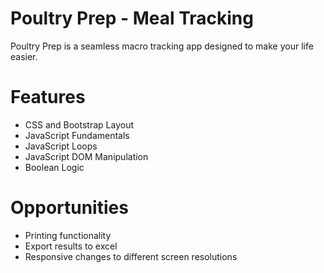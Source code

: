 # Poultry Prep - Meal Tracking
Poultry Prep is a seamless macro tracking app designed to make your life easier.
# Features
  - CSS and Bootstrap Layout
  - JavaScript Fundamentals
  - JavaScript Loops
  - JavaScript DOM Manipulation
  - Boolean Logic

# Opportunities
- Printing functionality
- Export results to excel
- Responsive changes to different screen resolutions
